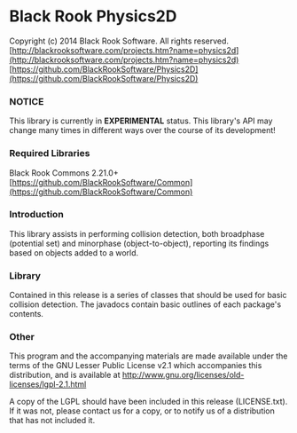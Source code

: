 # Black Rook Physics2D

Copyright (c) 2014 Black Rook Software. All rights reserved.  
[http://blackrooksoftware.com/projects.htm?name=physics2d](http://blackrooksoftware.com/projects.htm?name=physics2d)  
[https://github.com/BlackRookSoftware/Physics2D](https://github.com/BlackRookSoftware/Physics2D)

### NOTICE

This library is currently in **EXPERIMENTAL** status. This library's API
may change many times in different ways over the course of its development!

### Required Libraries

Black Rook Commons 2.21.0+  
[https://github.com/BlackRookSoftware/Common](https://github.com/BlackRookSoftware/Common)

### Introduction

This library assists in performing collision detection, both broadphase (potential set) 
and minorphase (object-to-object), reporting its findings based on objects added to a
world.

### Library

Contained in this release is a series of classes that should be used for basic
collision detection. The javadocs contain basic outlines of each package's 
contents.

### Other

This program and the accompanying materials
are made available under the terms of the GNU Lesser Public License v2.1
which accompanies this distribution, and is available at
http://www.gnu.org/licenses/old-licenses/lgpl-2.1.html

A copy of the LGPL should have been included in this release (LICENSE.txt).
If it was not, please contact us for a copy, or to notify us of a distribution
that has not included it. 
